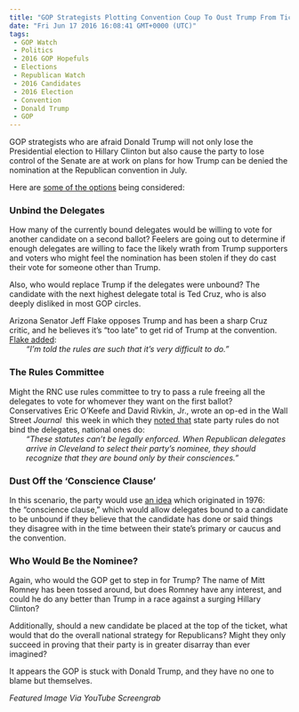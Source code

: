 ```yaml
---
title: "GOP Strategists Plotting Convention Coup To Oust Trump From Ticket"
date: "Fri Jun 17 2016 16:08:41 GMT+0000 (UTC)"
tags: 
 - GOP Watch
 - Politics
 - 2016 GOP Hopefuls
 - Elections
 - Republican Watch
 - 2016 Candidates
 - 2016 Election
 - Convention
 - Donald Trump
 - GOP
---
```

<p><!-- Quick Adsense WordPress Plugin: http://quicksense.net/ --></p><p>GOP strategists who are afraid Donald Trump will not only lose the Presidential election to Hillary Clinton but also cause the party to lose control of the Senate are at work on plans for how Trump can be denied the nomination at the Republican convention in July.</p><p>Here are <a href="http://www.cnn.com/2016/06/16/politics/donald-trump-republican-anxiety/" onclick="__gaTracker(&apos;send&apos;, &apos;event&apos;, &apos;outbound-article&apos;, &apos;http://www.cnn.com/2016/06/16/politics/donald-trump-republican-anxiety/&apos;, &apos;some of the options&apos;);" target="_blank">some of the options</a> being considered:</p><h3><strong>Unbind the Delegates</strong></h3><p>How many of the currently bound delegates would be willing to vote for another candidate on a second ballot? Feelers are going out to determine if enough delegates are willing to face the likely wrath from Trump supporters and voters who might feel the nomination has been stolen if they do cast their vote for someone other than Trump.</p><p>Also, who would replace Trump if the delegates were unbound? The candidate with the next highest delegate total is Ted Cruz, who is also deeply disliked in most GOP circles.</p><div class="zn-body__paragraph">Arizona Senator Jeff Flake opposes Trump and has been a sharp Cruz critic, and he believes it&#x2019;s &#x201C;too late&#x201D; to get rid of Trump at the convention. <a href="http://www.cnn.com/2016/06/16/politics/donald-trump-republican-anxiety/" onclick="__gaTracker(&apos;send&apos;, &apos;event&apos;, &apos;outbound-article&apos;, &apos;http://www.cnn.com/2016/06/16/politics/donald-trump-republican-anxiety/&apos;, &apos;Flake added&apos;);" target="_blank">Flake added</a>:</div><div class="zn-body__paragraph"></div><div class="zn-body__paragraph" style="padding-left: 30px;"><em>&#x201C;I&#x2019;m told the rules are such that it&#x2019;s very difficult to do.&#x201D;</em></div><h3 class="zn-body__paragraph"></h3><h3 class="zn-body__paragraph"><strong>The Rules Committee</strong></h3><div class="zn-body__paragraph">Might the RNC use rules committee to try to pass a rule freeing all the delegates to vote for whomever they want on the first ballot?</div><div class="zn-body__paragraph"></div><div class="zn-body__paragraph">Conservatives Eric O&#x2019;Keefe and David Rivkin, Jr., wrote an op-ed in the Wall Street <em>Journal</em> &#xA0;this week in which they <a href="http://www.wsj.com/articles/release-the-gop-delegates-1465769777" onclick="__gaTracker(&apos;send&apos;, &apos;event&apos;, &apos;outbound-article&apos;, &apos;http://www.wsj.com/articles/release-the-gop-delegates-1465769777&apos;, &apos;noted that&apos;);" target="_blank">noted that</a> state party rules do not bind the delegates, national ones do:</div><div class="zn-body__paragraph"></div><div class="zn-body__paragraph" style="padding-left: 30px;"><em>&#x201C;These statutes can&#x2019;t be legally enforced. When Republican delegates arrive in Cleveland to select their party&#x2019;s nominee, they should recognize that they are bound only by their consciences.&#x201D;</em></div><div class="zn-body__paragraph"></div><h3 class="zn-body__paragraph"><strong>Dust Off the &#x2018;Conscience Clause&#x2019;</strong></h3><p>In this scenario, the party would use <a href="http://www.cnn.com/2016/06/16/politics/donald-trump-republican-anxiety/" onclick="__gaTracker(&apos;send&apos;, &apos;event&apos;, &apos;outbound-article&apos;, &apos;http://www.cnn.com/2016/06/16/politics/donald-trump-republican-anxiety/&apos;, &apos;an idea&apos;);" target="_blank">an idea</a> which originated in 1976: the&#xA0;&#x201C;conscience clause,&#x201D; which would allow delegates bound to a candidate to be unbound if they believe that the candidate has done or said things they disagree with in the time between their state&#x2019;s primary or caucus and the convention.</p><h3></h3><h3><strong>Who Would Be the Nominee?</strong></h3><p>Again, who would the GOP get to step in for Trump? The name of Mitt Romney has been tossed around, but does Romney have any interest, and could he do any better than Trump in a race against a surging Hillary Clinton?</p><p>Additionally, should a new candidate be placed at the top of the ticket, what would that do the overall national strategy for Republicans? Might they only succeed in proving that their party is in greater disarray than ever imagined?</p><p><!-- Quick Adsense WordPress Plugin: http://quicksense.net/ --></p><p>It appears the GOP is stuck with Donald Trump, and they have no one to blame but themselves.</p><p><em>Featured Image Via YouTube Screengrab</em></p><div style="font-size:0px;height:0px;line-height:0px;margin:0;padding:0;clear:both"></div>